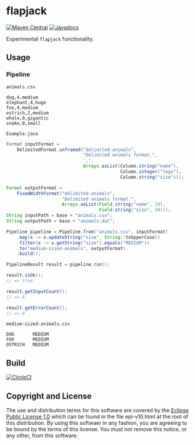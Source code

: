# flapjack

[![Maven Central](https://maven-badges.herokuapp.com/maven-central/fun.mike/flapjack-lab/badge.svg)](https://maven-badges.herokuapp.com/maven-central/fun.mike/flapjack-lab)
[![Javadocs](https://www.javadoc.io/badge/fun.mike/flapjack-lab.svg)](https://www.javadoc.io/doc/fun.mike/flapjack-lab)

Experimental `flapjack` functionality.

## Usage

### Pipeline

`animals.csv`

```
dog,4,medium
elephant,4,huge
fox,4,medium
ostrich,2,medium
whale,0,gigantic
snake,0,small
```

`Example.java`

```java
Format inputFormat =
    DelimitedFormat.unframed("delimited-animals",
                             "Delimited animals format.",
                             ',',
                             Arrays.asList(Column.string("name"),
                                           Column.integer("legs"),
                                           Column.string("size")));

Format outputFormat =
    FixedWidthFormat("delimited-animals",
                     "Delimited animals format.",
                     Arrays.asList(Field.string("name", 10),
                                   Field.string("size", 10)));
String inputPath = base + "animals.csv";
String outputPath = base + "animals.dat";

Pipeline pipeline = Pipeline.from("animals.csv", inputFormat)
    .map(x -> x.updateString("size", String::toUpperCase))
    .filter(x -> x.getString("size").equals("MEDIUM"))
    .to("medium-sized-animals", outputFormat)
    .build();

PipelineResult result = pipeline.run();

result.isOk();
// => true

result.getInputCount();
// => 6

result.getErrorCount();
// => 0
```

`medium-sized-animals.csv`

```
DOG       MEDIUM    
FOX       MEDIUM    
OSTRICH   MEDIUM    
```

## Build

[![CircleCI](https://circleci.com/gh/mike706574/flapjack-lab.svg?style=svg)](https://circleci.com/gh/mike706574/flapjack-lab)

## Copyright and License

The use and distribution terms for this software are covered by the
[Eclipse Public License 1.0] which can be found in the file
epl-v10.html at the root of this distribution. By using this softwaer
in any fashion, you are agreeing to be bound by the terms of this
license. You must not remove this notice, or any other, from this
software.

[Eclipse Public License 1.0]: http://opensource.org/licenses/eclipse-1.0.php
